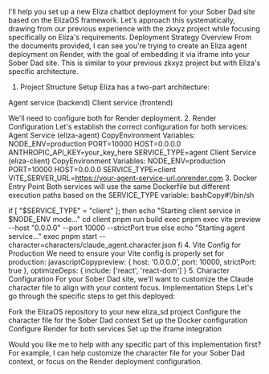 I'll help you set up a new Eliza chatbot deployment for your Sober Dad site based on the ElizaOS framework. Let's approach this systematically, drawing from our previous experience with the zkxyz project while focusing specifically on Eliza's requirements.
Deployment Strategy Overview
From the documents provided, I can see you're trying to create an Eliza agent deployment on Render, with the goal of embedding it via iframe into your Sober Dad site. This is similar to your previous zkxyz project but with Eliza's specific architecture.
1. Project Structure Setup
Eliza has a two-part architecture:

Agent service (backend)
Client service (frontend)

We'll need to configure both for Render deployment.
2. Render Configuration
Let's establish the correct configuration for both services:
Agent Service (eliza-agent)
CopyEnvironment Variables:
NODE_ENV=production
PORT=10000
HOST=0.0.0.0
ANTHROPIC_API_KEY=your_key_here
SERVICE_TYPE=agent
Client Service (eliza-client)
CopyEnvironment Variables:
NODE_ENV=production
PORT=10000
HOST=0.0.0.0
SERVICE_TYPE=client
VITE_SERVER_URL=https://your-agent-service-url.onrender.com
3. Docker Entry Point
Both services will use the same Dockerfile but different execution paths based on the SERVICE_TYPE variable:
bashCopy#!/bin/sh

if [ "$SERVICE_TYPE" = "client" ]; then
    echo "Starting client service in $NODE_ENV mode..."
    cd client
    pnpm run build
    exec pnpm exec vite preview --host "0.0.0.0" --port 10000 --strictPort true
else
    echo "Starting agent service..."
    exec pnpm start --character=characters/claude_agent.character.json
fi
4. Vite Config for Production
We need to ensure your Vite config is properly set for production:
javascriptCopypreview: {
    host: '0.0.0.0',
    port: 10000,
    strictPort: true
},
optimizeDeps: {
    include: ['react', 'react-dom']
}
5. Character Configuration
For your Sober Dad site, we'll want to customize the Claude character file to align with your content focus.
Implementation Steps
Let's go through the specific steps to get this deployed:

Fork the ElizaOS repository to your new eliza_sd project
Configure the character file for the Sober Dad context
Set up the Docker configuration
Configure Render for both services
Set up the iframe integration

Would you like me to help with any specific part of this implementation first? For example, I can help customize the character file for your Sober Dad context, or focus on the Render deployment configuration.